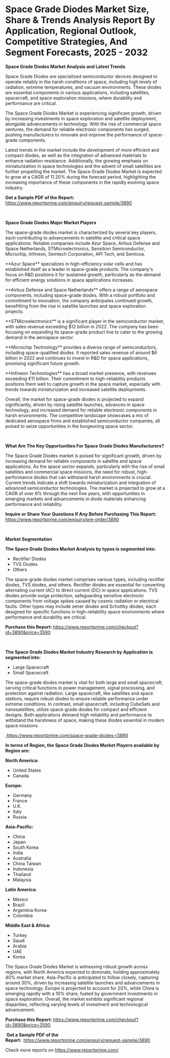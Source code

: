 <p><h1>Space Grade Diodes Market Size, Share & Trends Analysis Report By Application, Regional Outlook, Competitive Strategies, And Segment Forecasts, 2025 - 2032</h1></p><p><strong>Space Grade Diodes Market Analysis and Latest Trends</strong></p>
<p><p>Space Grade Diodes are specialized semiconductor devices designed to operate reliably in the harsh conditions of space, including high levels of radiation, extreme temperatures, and vacuum environments. These diodes are essential components in various applications, including satellites, spacecraft, and space exploration missions, where durability and performance are critical.</p><p>The Space Grade Diodes Market is experiencing significant growth, driven by increasing investments in space exploration and satellite deployment, alongside advancements in technology. With the rise of commercial space ventures, the demand for reliable electronic components has surged, pushing manufacturers to innovate and improve the performance of space-grade components.</p><p>Latest trends in the market include the development of more efficient and compact diodes, as well as the integration of advanced materials to enhance radiation resistance. Additionally, the growing emphasis on miniaturization in space technologies and the advent of small satellites are further propelling the market. The Space Grade Diodes Market is expected to grow at a CAGR of 11.20% during the forecast period, highlighting the increasing importance of these components in the rapidly evolving space industry.</p></p>
<p><strong>Get a Sample PDF of the Report:&nbsp;</strong> <a href="https://www.reportprime.com/enquiry/request-sample/3890?utm_campaign=3582&utm_medium=2&utm_source=Github&utm_content=ia&utm_term=18032025&utm_id=space-grade-diodes">https://www.reportprime.com/enquiry/request-sample/3890</a></p>
<p>&nbsp;</p>
<p><strong>Space Grade Diodes Major Market Players</strong></p>
<p><p>The space-grade diodes market is characterized by several key players, each contributing to advancements in satellite and critical space applications. Notable companies include Azur Space, Airbus Defense and Space Netherlands, STMicroelectronics, Sensitron Semiconductor, Microchip, Infineon, Semtech Corporation, API Tech, and Semicoa.</p><p>**Azur Space** specializes in high-efficiency solar cells and has established itself as a leader in space-grade products. The company's focus on R&D positions it for sustained growth, particularly as the demand for efficient energy solutions in space applications increases. </p><p>**Airbus Defense and Space Netherlands** offers a range of aerospace components, including space-grade diodes. With a robust portfolio and commitment to innovation, the company anticipates continued growth, benefitting from the rise in satellite launches and space exploration projects.</p><p>**STMicroelectronics** is a significant player in the semiconductor market, with sales revenue exceeding $12 billion in 2022. The company has been focusing on expanding its space-grade product line to cater to the growing demand in the aerospace sector.</p><p>**Microchip Technology** provides a diverse range of semiconductors, including space-qualified diodes. It reported sales revenue of around $6 billion in 2022 and continues to invest in R&D for space applications, promising significant future growth.</p><p>**Infineon Technologies** has a broad market presence, with revenues exceeding €11 billion. Their commitment to high-reliability products positions them well to capture growth in the space market, especially with trends towards miniaturization and increased satellite deployments.</p><p>Overall, the market for space-grade diodes is projected to expand significantly, driven by rising satellite launches, advances in space technology, and increased demand for reliable electronic components in harsh environments. The competitive landscape showcases a mix of dedicated aerospace firms and established semiconductor companies, all poised to seize opportunities in the burgeoning space sector.</p></p>
<p>&nbsp;</p>
<p><strong>What Are The Key Opportunities For Space Grade Diodes Manufacturers?</strong></p>
<p><p>The Space Grade Diodes market is poised for significant growth, driven by increasing demand for reliable components in satellite and space applications. As the space sector expands, particularly with the rise of small satellites and commercial space missions, the need for robust, high-performance diodes that can withstand harsh environments is crucial. Current trends indicate a shift towards miniaturization and integration of advanced semiconductor technologies. The market is projected to grow at a CAGR of over 6% through the next five years, with opportunities in emerging markets and advancements in diode materials enhancing performance and reliability.</p></p>
<p><strong>Inquire or Share Your Questions If Any Before Purchasing This Report:</strong> <a href="https://www.reportprime.com/enquiry/pre-order/3890?utm_campaign=3582&utm_medium=2&utm_source=Github&utm_content=ia&utm_term=18032025&utm_id=space-grade-diodes">https://www.reportprime.com/enquiry/pre-order/3890</a></p>
<p>&nbsp;</p>
<p><strong>Market Segmentation</strong></p>
<p><strong>The Space Grade Diodes Market Analysis by types is segmented into:</strong></p>
<p><ul><li>Rectifier Diodes</li><li>TVS Diodes</li><li>Others</li></ul></p>
<p><p>The space-grade diodes market comprises various types, including rectifier diodes, TVS diodes, and others. Rectifier diodes are essential for converting alternating current (AC) to direct current (DC) in space applications. TVS diodes provide surge protection, safeguarding sensitive electronic components from voltage spikes caused by cosmic radiation or electrical faults. Other types may include zener diodes and Schottky diodes, each designed for specific functions in high-reliability space environments where performance and durability are critical.</p></p>
<p><strong>Purchase this Report:&nbsp;</strong><a href="https://www.reportprime.com/checkout?id=3890&price=3590&utm_campaign=3582&utm_medium=2&utm_source=Github&utm_content=ia&utm_term=18032025&utm_id=space-grade-diodes">https://www.reportprime.com/checkout?id=3890&price=3590</a></p>
<p>&nbsp;</p>
<p><strong>The Space Grade Diodes Market Industry Research by Application is segmented into:</strong></p>
<p><ul><li>Large Spacecraft</li><li>Small Spacecraft</li></ul></p>
<p><p>The space-grade diodes market is vital for both large and small spacecraft, serving critical functions in power management, signal processing, and protection against radiation. Large spacecraft, like satellites and space stations, require robust diodes to ensure reliable performance under extreme conditions. In contrast, small spacecraft, including CubeSats and nanosatellites, utilize space-grade diodes for compact and efficient designs. Both applications demand high reliability and performance to withstand the harshness of space, making these diodes essential in modern space missions.</p></p>
<p><a href="https://www.reportprime.com/space-grade-diodes-r3890?utm_campaign=3582&utm_medium=2&utm_source=Github&utm_content=ia&utm_term=18032025&utm_id=space-grade-diodes">&nbsp;https://www.reportprime.com/space-grade-diodes-r3890</a></p>
<p><strong>In terms of Region, the Space Grade Diodes Market Players available by Region are:</strong></p>
<p>
    <p> <strong> North America: </strong>
        <ul>
            <li>United States</li>
            <li>Canada</li>
        </ul>
        </p> 
    <p> <strong> Europe: </strong>
        <ul>
            <li>Germany</li>
            <li>France</li>
            <li>U.K.</li>
            <li>Italy</li>
            <li>Russia</li>
        </ul>
        </p> 
    <p> <strong> Asia-Pacific: </strong>
        <ul>
            <li>China</li>
            <li>Japan</li>
            <li>South Korea</li>
            <li>India</li>
            <li>Australia</li>
            <li>China Taiwan</li>
            <li>Indonesia</li>
            <li>Thailand</li>
            <li>Malaysia</li>
        </ul>
        </p> 
    <p> <strong> Latin America: </strong>
        <ul>
            <li>Mexico</li>
            <li>Brazil</li>
            <li>Argentina Korea</li>
            <li>Colombia</li>
        </ul>
        </p> 
    <p> <strong> Middle East & Africa: </strong>
        <ul>
            <li>Turkey</li>
            <li>Saudi</li>
            <li>Arabia</li>
            <li>UAE</li>
            <li>Korea</li>
        </ul>
    </p>
    </p>
<p><p>The Space Grade Diodes Market is witnessing robust growth across regions, with North America expected to dominate, holding approximately 40% market share. Asia-Pacific is anticipated to follow closely, capturing around 30%, driven by increasing satellite launches and advancements in space technology. Europe is projected to account for 20%, while China is emerging rapidly with a 10% share, fueled by government investments in space exploration. Overall, the market exhibits significant regional disparities, reflecting varying levels of investment and technological advancement.</p></p>
<p><strong>Purchase this Report: </strong><a href="https://www.reportprime.com/checkout?id=3890&price=3590&utm_campaign=3582&utm_medium=2&utm_source=Github&utm_content=ia&utm_term=18032025&utm_id=space-grade-diodes">https://www.reportprime.com/checkout?id=3890&price=3590</a></p>
<p>&nbsp;<strong>Get a Sample PDF of the Report:&nbsp;&nbsp;</strong><a href="https://www.reportprime.com/enquiry/request-sample/3890?utm_campaign=3582&utm_medium=2&utm_source=Github&utm_content=ia&utm_term=18032025&utm_id=space-grade-diodes">https://www.reportprime.com/enquiry/request-sample/3890</a></p>
<p><strong></strong></p>
<p>Check more reports on <a href="https://www.reportprime.com/?utm_campaign=3582&utm_medium=2&utm_source=Github&utm_content=ia&utm_term=18032025&utm_id=space-grade-diodes">https://www.reportprime.com/</a></p>